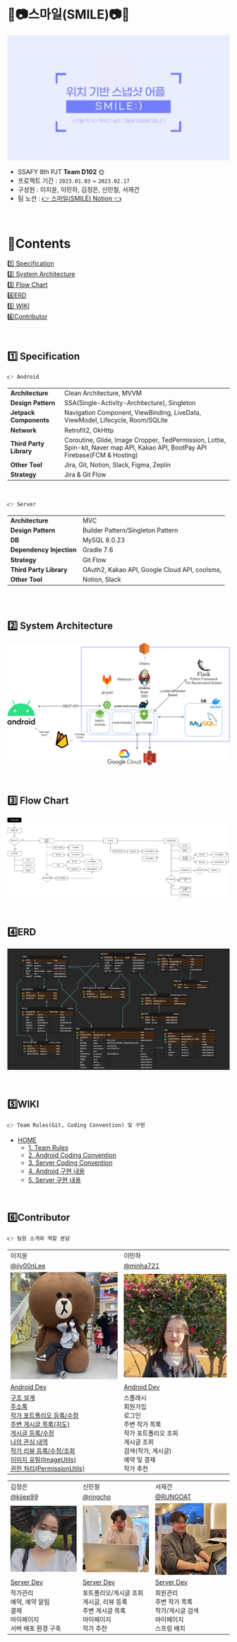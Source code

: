 # ​🧡📷스마일(​SMILE)📷🧡

![img](./image/logo.PNG.gif)


- SSAFY 8th PJT **Team D102**​ 🌞
- 프로젝트 기간 : `2023.01.03` ~ `2023.02.17`
- 구성원 : 이지윤, 이민하, 김정은, 신민철, 서재건  
- 팀 노션 : <a href="https://www.notion.so/ijiy00nlee/SMILE-0731e2debadf45dbbb087fc82feb4c20" target="_blank">👉 스마일(SMILE) Notion 👈</a>

<br>

# :green_book:​Contents

[:one:​ Specification](#one-specification)<br>
[:two:​ System Architecture](#system-architecture)<br>
[:three:​ Flow Chart](#three-flow-chart)<br>
[:four:​ ERD](#four-erd)<br>
[:five:​ WIKI](#five-wiki)<br>
[:six:​ Contributor](#six-contributor)<br>




<br>

## ​:one:​ Specification
```
👉 Android
```
<table class="tg">
<tbody>
  <tr>
    <td><b>Architecture</b></td>
    <td>Clean Architecture, MVVM</td>
  </tr>
<tr>
    <td><b>Design Pattern</b></td>
<td>SSA(Single-Activity-Architecture), Singleton</td>
</tr>
<tr>
    <td><b>Jetpack Components</b></td>
<td>Navigation Component, ViewBinding, LiveData, ViewModel, Lifecycle, Room/SQLite</td>
</tr>
<tr>
    <td><b>Network</b></td>
<td>Retrofit2, OkHttp</td>
</tr>
<tr>
    <td><b>Third Party Library</b></td>
    <td>Coroutine, Glide, Image Cropper, TedPermission, Lottie, Spin-kit, Naver map API, Kakao API, BootPay API Firebase(FCM & Hosting)</td>
</tr>
<tr>
    <td><b>Other Tool</b></td>
<td>Jira, Git, Notion, Slack, Figma, Zeplin</td>
</tr>
<tr>
    <td><b>Strategy</b></td>
<td>Jira & Git Flow</td>
</tr>
</tbody>
</table>

<br>

```
👉 Server
```
<table class="tg">
<tbody>
  <tr>
    <td><b>Architecture</b></td>
    <td>MVC</td>
  </tr>
<tr>
    <td><b>Design Pattern</b></td>
<td>Builder Pattern/Singleton Pattern</td>
</tr>
<tr>
    <td><b>DB</b></td>
<td>MySQL 8.0.23</td>
</tr>
<tr>
    <td><b>Dependency Injection</b></td>
<td>Gradle 7.6</td>
</tr>
<tr>
    <td><b>Strategy</b></td>
<td>Git Flow</td>
</tr>

<tr>
    <td><b>Third Party Library</b></td>
    <td> OAuth2, Kakao API, Google Cloud API, coolsms, </td>

</tr>
<tr>
    <td><b>Other Tool</b></td>
<td>Notion, Slack</td>
</tr>
</tbody>
</table>

<br>

<br>


## :two:​ System Architecture

![img](./image/server_architecture.png)


<br>

## :three:​ Flow Chart

![img](./image/flow_chart.png)



<br>

## :four:​ ERD

![img](./image/erd.png)



<br>


## :five:​ WIKI
```
👉 Team Rules(Git, Coding Convention) 및 구현 
```
- [HOME](https://github.com/SMILE-SSAFY/.github/wiki)
  - [1. Team Rules](https://github.com/SMILE-SSAFY/.github/wiki/1.-Team-Rules)
  - [2. Android Coding Convention](https://github.com/SMILE-SSAFY/.github/wiki/2.-Android-Coding-Convention)
  - [3. Server Coding Convention](https://github.com/SMILE-SSAFY/.github/wiki/3.-Server-Coding-Convention)
  - [4. Android 구현 내용](https://github.com/SMILE-SSAFY/.github/wiki/4.-Android-Content)
  - [5. Server 구현 내용](https://github.com/SMILE-SSAFY/.github/wiki/5.-Server-Content)


<br>


## :six:​ Contributor

```
👉 팀원 소개와 역할 분담
```

<table class="tg">
<tbody>
    <tr>
        <td>이지윤</td>
        <td>이민하</td>
    </tr>
    <tr>
        <td><a href="https://github.com/jiy00nLee">@jiy00nLee</a></td>
        <td><a href="https://github.com/minha721">@minha721</a></td>
    </tr>
    <tr>
        <td><img src="./image/profile_jiyun.jpeg" width="300px"/></td>
        <td><img src="./image/profile_minha.jpeg" width="300px"/></td>
    </tr>
    <tr>
        <td><a href="https://github.com/SMILE-SSAFY/.github/wiki/4.-Android-Content">Android Dev</a></td>
        <td><a href="https://github.com/SMILE-SSAFY/.github/wiki/4.-Android-Content">Android Dev</a></td>
    </tr>
    <tr>
        <td><a href="https://github.com/SMILE-SSAFY/.github/wiki/4.4.0-구조%20설계">구조 설계</a><br>
        <a href="https://github.com/SMILE-SSAFY/.github/wiki/4.4.4-주소록">주소록</a><br>
        <a href="https://github.com/SMILE-SSAFY/.github/wiki/4.4.5-작가%20포트폴리오">작가 포트폴리오 등록/수정</a><br>
        <a href="https://github.com/SMILE-SSAFY/.github/wiki/4.4.6-게시글%20및%20지도">주변 게시글 목록(지도)</a><br>
        <a href="https://github.com/SMILE-SSAFY/.github/wiki/4.4.6-게시글%20및%20지도">게시글 등록/수정</a><br>
        <a href="https://github.com/SMILE-SSAFY/.github/wiki/4.4.9-나의%20관심%20내역">나의 관심 내역</a><br>
        <a href="https://github.com/SMILE-SSAFY/.github/wiki/4.4.11-작가%20리뷰">작가 리뷰 등록/수정/조회</a><br>
        <a href="https://github.com/SMILE-SSAFY/.github/wiki/4.4.12-이미지%20유틸">이미지 유틸(ImageUtils)</a><br>
        <a href="https://github.com/SMILE-SSAFY/.github/wiki/4.4.13-권한%20처리">권한 처리(PermissionUtils)</a><br></td>
      <td>스플래시<br>
        회원가입<br>
        로그인<br>
        주변 작가 목록<br>
        작가 포트폴리오 조회<br>
        게시글 조회<br>
        검색(작가, 게시글)<br>
        예약 및 결제<br>
        작가 추천</td>
    </tr>
</tbody>
</table>
<table class="tg">
<tbody>
    <tr>
        <td>김정은</td>
        <td>신민철</td>
        <td>서재건</td>
    </tr>
    <tr>
        <td><a href="https://github.com/kjjee99">@kjjee99</a></td>
        <td><a href="https://github.com/ringcho">@ringcho</a></td>
        <td><a href="https://github.com/RUNGOAT">@RUNGOAT</a></td>
    </tr>
    <tr>
        <td><img src="./image/profile_jungeun.jpeg" width="300px"/></td>
        <td><img src="./image/profile_ppitibbaticuttie_minchul.jpeg" width="300px"/></td>
        <td><img src="./image/profile_jaegun.jpeg" width="300px"/></td>
    </tr>
    <tr>
        <td><a href="https://github.com/SMILE-SSAFY/.github/wiki/5.-Server-Content">Server Dev</a></td>
        <td><a href="https://github.com/SMILE-SSAFY/.github/wiki/5.-Server-Content">Server Dev</a></td>
        <td><a href="https://github.com/SMILE-SSAFY/.github/wiki/5.-Server-Content">Server Dev</a></td>
    </tr>
    <tr>
        <td>작가관리<br>
        예약, 예약 알림<br>
        결제<br>
        마이페이지<br>
        서버 배포 환경 구축</td>
        <td>포트폴리오/게시글 조회<br>
        게시글, 리뷰 등록<br>
        주변 게시글 목록<br>
        마이페이지<br>
        작가 추천</td>
        <td>회원관리<br>
        주변 작가 목록<br>
        작가/게시글 검색<br>
        마이페이지<br>
        스프링 배치</td>
    </tr>
</tbody>
</table>



